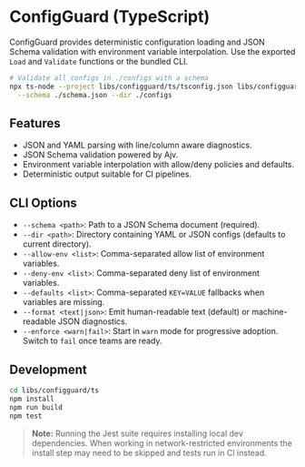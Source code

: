 # ConfigGuard (TypeScript)

ConfigGuard provides deterministic configuration loading and JSON Schema validation with environment variable interpolation. Use the exported `Load` and `Validate` functions or the bundled CLI.

```bash
# Validate all configs in ./configs with a schema
npx ts-node --project libs/configguard/ts/tsconfig.json libs/configguard/ts/src/cli.ts \
  --schema ./schema.json --dir ./configs
```

## Features

- JSON and YAML parsing with line/column aware diagnostics.
- JSON Schema validation powered by Ajv.
- Environment variable interpolation with allow/deny policies and defaults.
- Deterministic output suitable for CI pipelines.

## CLI Options

- `--schema <path>`: Path to a JSON Schema document (required).
- `--dir <path>`: Directory containing YAML or JSON configs (defaults to current directory).
- `--allow-env <list>`: Comma-separated allow list of environment variables.
- `--deny-env <list>`: Comma-separated deny list of environment variables.
- `--defaults <list>`: Comma-separated `KEY=VALUE` fallbacks when variables are missing.
- `--format <text|json>`: Emit human-readable text (default) or machine-readable JSON diagnostics.
- `--enforce <warn|fail>`: Start in `warn` mode for progressive adoption. Switch to `fail` once teams are ready.

## Development

```bash
cd libs/configguard/ts
npm install
npm run build
npm test
```

> **Note:** Running the Jest suite requires installing local dev dependencies. When working in network-restricted environments the install step may need to be skipped and tests run in CI instead.
